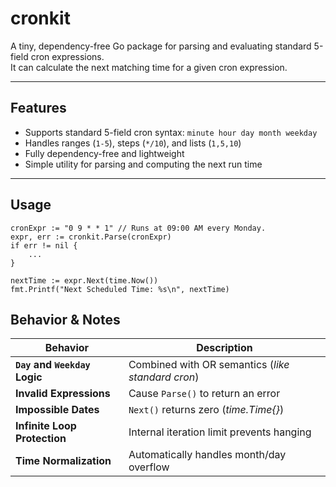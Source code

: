 # cronkit

A tiny, dependency-free Go package for parsing and evaluating standard 5-field cron expressions.  
It can calculate the next matching time for a given cron expression.

---

## Features

- Supports standard 5-field cron syntax: `minute hour day month weekday`
- Handles ranges (`1-5`), steps (`*/10`), and lists (`1,5,10`)
- Fully dependency-free and lightweight
- Simple utility for parsing and computing the next run time

---

## Usage

```
cronExpr := "0 9 * * 1" // Runs at 09:00 AM every Monday.
expr, err := cronkit.Parse(cronExpr)
if err != nil {
    ...
}

nextTime := expr.Next(time.Now())
fmt.Printf("Next Scheduled Time: %s\n", nextTime)
```

## Behavior & Notes

| Behavior                      | Description                                       |
|-------------------------------|---------------------------------------------------|
| **`Day` and `Weekday` Logic** | Combined with OR semantics (*like standard cron*) |
| **Invalid Expressions**       | Cause `Parse()` to return an error                |
| **Impossible Dates**          | `Next()` returns zero (*time.Time{}*)             |
| **Infinite Loop Protection**  | Internal iteration limit prevents hanging         |
| **Time Normalization**        | Automatically handles month/day overflow          |
